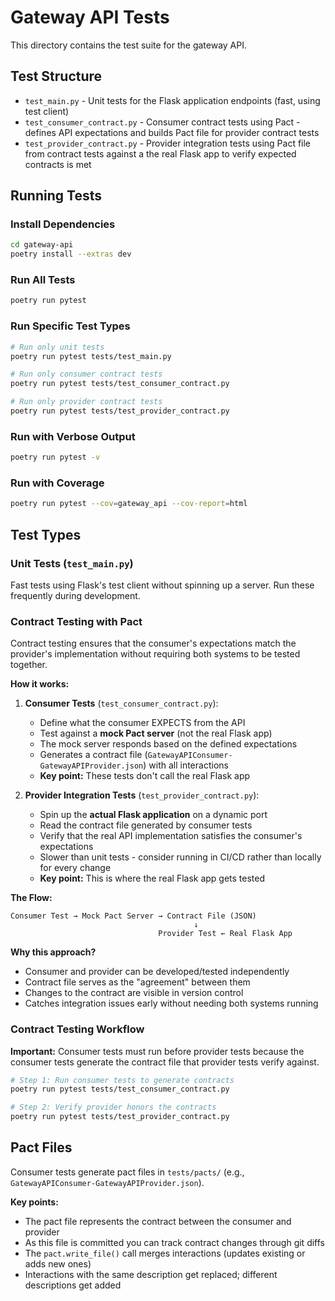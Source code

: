 # Gateway API Tests

This directory contains the test suite for the gateway API.

## Test Structure

- `test_main.py` - Unit tests for the Flask application endpoints (fast, using test client)
- `test_consumer_contract.py` - Consumer contract tests using Pact - defines API expectations and builds Pact file for provider contract tests
- `test_provider_contract.py` - Provider integration tests using Pact file from contract tests against a the real Flask app to verify expected contracts is met

## Running Tests

### Install Dependencies

```bash
cd gateway-api
poetry install --extras dev
```

### Run All Tests

```bash
poetry run pytest
```

### Run Specific Test Types

```bash
# Run only unit tests
poetry run pytest tests/test_main.py

# Run only consumer contract tests
poetry run pytest tests/test_consumer_contract.py

# Run only provider contract tests
poetry run pytest tests/test_provider_contract.py
```

### Run with Verbose Output

```bash
poetry run pytest -v
```

### Run with Coverage

```bash
poetry run pytest --cov=gateway_api --cov-report=html
```

## Test Types

### Unit Tests (`test_main.py`)

Fast tests using Flask's test client without spinning up a server. Run these frequently during development.

### Contract Testing with Pact

Contract testing ensures that the consumer's expectations match the provider's implementation without requiring both systems to be tested together.

**How it works:**

1. **Consumer Tests** (`test_consumer_contract.py`):
   - Define what the consumer EXPECTS from the API
   - Test against a **mock Pact server** (not the real Flask app)
   - The mock server responds based on the defined expectations
   - Generates a contract file (`GatewayAPIConsumer-GatewayAPIProvider.json`) with all interactions
   - **Key point:** These tests don't call the real Flask app

2. **Provider Integration Tests** (`test_provider_contract.py`):
   - Spin up the **actual Flask application** on a dynamic port
   - Read the contract file generated by consumer tests
   - Verify that the real API implementation satisfies the consumer's expectations
   - Slower than unit tests - consider running in CI/CD rather than locally for every change
   - **Key point:** This is where the real Flask app gets tested

**The Flow:**

```text
Consumer Test → Mock Pact Server → Contract File (JSON)
                                         ↓
                                 Provider Test ← Real Flask App
```

**Why this approach?**

- Consumer and provider can be developed/tested independently
- Contract file serves as the "agreement" between them
- Changes to the contract are visible in version control
- Catches integration issues early without needing both systems running

### Contract Testing Workflow

**Important:** Consumer tests must run before provider tests because the consumer tests generate the contract file that provider tests verify against.

```bash
# Step 1: Run consumer tests to generate contracts
poetry run pytest tests/test_consumer_contract.py

# Step 2: Verify provider honors the contracts
poetry run pytest tests/test_provider_contract.py
```

## Pact Files

Consumer tests generate pact files in `tests/pacts/` (e.g., `GatewayAPIConsumer-GatewayAPIProvider.json`).

**Key points:**

- The pact file represents the contract between the consumer and provider
- As this file is committed you can track contract changes through git diffs
- The `pact.write_file()` call merges interactions (updates existing or adds new ones)
- Interactions with the same description get replaced; different descriptions get added

